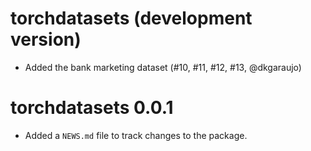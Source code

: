 # torchdatasets (development version)

* Added the bank marketing dataset (#10, #11, #12, #13, @dkgaraujo)

# torchdatasets 0.0.1

* Added a `NEWS.md` file to track changes to the package.
